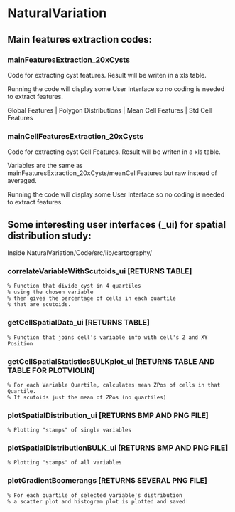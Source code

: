 # NaturalVariation

## Main features extraction codes:

### mainFeaturesExtraction_20xCysts

Code for extracting cyst features.
Result will be writen in a xls table.

Running the code will display some User Interface  so no coding is needed to extract features.

Global Features | Polygon Distributions | Mean Cell Features | Std Cell Features


### mainCellFeaturesExtraction_20xCysts

Code for extracting cyst Cell Features.
Result will be writen in a xls table.

Variables are the same as mainFeaturesExtraction_20xCysts/meanCellFeatures but raw
instead of averaged.

Running the code will display some User Interface  so no coding is needed to extract features.

## Some interesting user interfaces (_ui) for spatial distribution study:

Inside NaturalVariation/Code/src/lib/cartography/

### correlateVariableWithScutoids_ui [RETURNS TABLE]
    % Function that divide cyst in 4 quartiles 
    % using the chosen variable
    % then gives the percentage of cells in each quartile
    % that are scutoids.
    
### getCellSpatialData_ui [RETURNS TABLE]
    % Function that joins cell's variable info with cell's Z and XY Position
   
### getCellSpatialStatisticsBULKplot_ui [RETURNS TABLE AND TABLE FOR PLOTVIOLIN]
    % For each Variable Quartile, calculates mean ZPos of cells in that Quartile.
    % If scutoids just the mean of ZPos (no quartiles)
    
### plotSpatialDistribution_ui [RETURNS BMP AND PNG FILE]
    % Plotting "stamps" of single variables

### plotSpatialDistributionBULK_ui [RETURNS BMP AND PNG FILE]
    % Plotting "stamps" of all variables

### plotGradientBoomerangs [RETURNS SEVERAL PNG FILE]
    % For each quartile of selected variable's distribution
    % a scatter plot and histogram plot is plotted and saved

